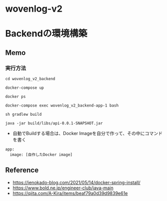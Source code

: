 # wovenlog-v2

# Backendの環境構築
## Memo
### 実行方法
```
cd wovenlog_v2_backend

docker-compose up

docker ps

docker-compose exec wovenlog_v2_backend-app-1 bash

sh gradlew build

java -jar build/libs/api-0.0.1-SNAPSHOT.jar
```

- 自動でBuildする場合は、Docker Imageを自分で作って、その中にコマンドを書く
```
app:
  image: [自作したDocker image]
```

## Reference
- https://ienokado-blog.com/2021/05/14/docker-spring-install/
- https://www.bold.ne.jp/engineer-club/java-main
- https://qiita.com/A-Kira/items/beaf79a0d39d9839e61e

